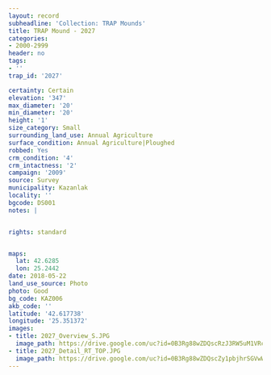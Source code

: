 ```yaml
---
layout: record
subheadline: 'Collection: TRAP Mounds'
title: TRAP Mound - 2027
categories:
- 2000-2999
header: no
tags:
- ''
trap_id: '2027'

certainty: Certain
elevation: '347'
max_diameter: '20'
min_diameter: '20'
height: '1'
size_category: Small
surrounding_land_use: Annual Agriculture
surface_condition: Annual Agriculture|Ploughed
robbed: Yes
crm_condition: '4'
crm_intactness: '2'
campaign: '2009'
source: Survey
municipality: Kazanlak
locality: ''
bgcode: DS001
notes: |


rights: standard


maps:
  lat: 42.6285
  lon: 25.2442
date: 2018-05-22
land_use_source: Photo
photo: Good
bg_code: KAZ006
akb_code: ''
latitude: '42.617738'
longitude: '25.351372'
images:
- title: 2027_Overview_S.JPG
  image_path: https://drive.google.com/uc?id=0B3Rg88wZDQscRzJ3RW5uM1VRc28
- title: 2027_Detail_RT_TOP.JPG
  image_path: https://drive.google.com/uc?id=0B3Rg88wZDQscZy1pbjhrSGVwWWs
---
```

